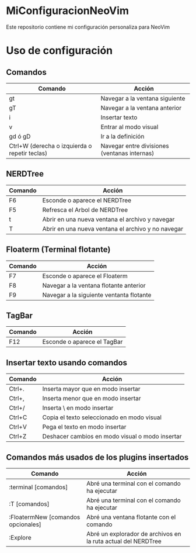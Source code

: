# MiConfiguracionNeoVim
Este repositorio contiene mi configuración personaliza para NeoVim

# Uso de configuración

## Comandos
| Comando                                       | Acción                                                            |
| -- | -- |
| gt                                            | Navegar a la ventana siguiente                                    |
| gT                                            | Navegar a la ventana anterior                                     |
| i                                             | Insertar texto                                                    |
| v                                             | Entrar al modo visual                                             |
| gd ó gD                                       | Ir a la definición                                                |
| Ctrl+W (derecha o izquierda o repetir teclas) | Navegar entre divisiones (ventanas internas)                      |

## NERDTree

| Comando                                       | Acción                                                            |
| -- | -- |
| F6                                            | Esconde o aparece el NERDTree                                     |
| F5                                            | Refresca el Arbol de NERDTree                                     |
| t                                             | Abrir en una nueva ventana el archivo y navegar                   |
| T                                             | Abrir en una nueva ventana el archivo y no navegar                |

## Floaterm (Terminal flotante)
| Comando                                       | Acción                                                            |
| -- | -- |
| F7                                            | Esconde o aparece el Floaterm                                     |
| F8                                            | Navegar a la ventana flotante anterior                            |
| F9                                            | Navegar a la siguiente ventanta flotante                          |

## TagBar
| Comando                                       | Acción                                                            |
| -- | -- |
| F12                                           | Esconde o aparece el TagBar                                       |

## Insertar texto usando comandos
| Comando                                       | Acción                                                            |
| -- | -- |
| Ctrl+.                                        | Inserta mayor que en modo insertar                                |
| Ctrl+,                                        | Inserta menor que en modo insertar                                |
| Ctrl+/                                        | Inserta \ en modo insertar                                        |
| Ctrl+C                                        | Copia el texto seleccionado en modo visual                        |
| Ctrl+V                                        | Pega el texto en modo insertar                                    |
| Ctrl+Z                                        | Deshacer cambios en modo visual o modo insertar                   |

## Comandos más usados de los plugins insertados
| Comando                                       | Acción                                                            |
| -- | -- |
| :terminal [comandos]                          | Abré una terminal con el comando ha ejecutar                      |
| :T [comandos]                                 | Abré una terminal con el comando ha ejecutar                      |
| :FloatermNew [comandos opcionales]            | Abré una ventana flotante con el comando                          |
| :Explore                                      | Abré un explorador de archivos en la ruta actual del NERDTree     |

